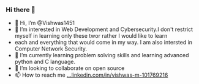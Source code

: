 ### Hi there 👋

- 👋 Hi, I’m @Vishwas1451
- 👀 I’m interested in Web Development and Cybersecurity.I don't restrict myself in learning only these twor rather I would like to learn 
- each and everything that would come in my way. I am also intersted in Computer Network Security.
- 🌱 I’m currently learning problem solving skills and learning advanced python and C language.
- 💞️ I’m looking to collaborate on open source
- 📫 How to reach me [...linkedin.com/in/vishwas-m-101769216](https://www.linkedin.com/in/vishwas-m-101769216/)

<!---
Vishwas1451/Vishwas1451 is a ✨ special ✨ repository because its `README.md` (this file) appears on your GitHub profile.
You can click the Preview link to take a look at your changes.
--->

